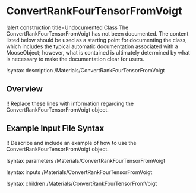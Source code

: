 # ConvertRankFourTensorFromVoigt

!alert construction title=Undocumented Class
The ConvertRankFourTensorFromVoigt has not been documented. The content listed below should be used as a starting point for
documenting the class, which includes the typical automatic documentation associated with a
MooseObject; however, what is contained is ultimately determined by what is necessary to make the
documentation clear for users.

!syntax description /Materials/ConvertRankFourTensorFromVoigt

## Overview

!! Replace these lines with information regarding the ConvertRankFourTensorFromVoigt object.

## Example Input File Syntax

!! Describe and include an example of how to use the ConvertRankFourTensorFromVoigt object.

!syntax parameters /Materials/ConvertRankFourTensorFromVoigt

!syntax inputs /Materials/ConvertRankFourTensorFromVoigt

!syntax children /Materials/ConvertRankFourTensorFromVoigt
